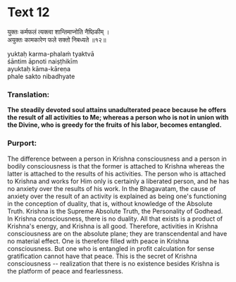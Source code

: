 # Text 12

युक्तः कर्मफलं त्यक्त्वा शान्तिमाप्नोति नैष्ठिकीम् ।  
अयुक्तः कामकारेण फले सक्तो निबध्यते ॥१२॥

yuktaḥ karma-phalaḿ tyaktvā  
śāntim āpnoti naiṣṭhikīm  
ayuktaḥ kāma-kāreṇa  
phale sakto nibadhyate



### Translation:

**The steadily devoted soul attains unadulterated peace because he offers the result of all activities to Me; whereas a person who is not in union with the Divine, who is greedy for the fruits of his labor, becomes entangled.**

### Purport:

The difference between a person in Krishna consciousness and a person in bodily consciousness is that the former is attached to Krishna whereas the latter is attached to the results of his activities. The person who is attached to Krishna and works for Him only is certainly a liberated person, and he has no anxiety over the results of his work. In the Bhagavatam, the cause of anxiety over the result of an activity is explained as being one's functioning in the conception of duality, that is, without knowledge of the Absolute Truth. Krishna is the Supreme Absolute Truth, the Personality of Godhead. In Krishna consciousness, there is no duality. All that exists is a product of Krishna's energy, and Krishna is all good. Therefore, activities in Krishna consciousness are on the absolute plane; they are transcendental and have no material effect. One is therefore filled with peace in Krishna consciousness. But one who is entangled in profit calculation for sense gratification cannot have that peace. This is the secret of Krishna consciousness -- realization that there is no existence besides Krishna is the platform of peace and fearlessness.